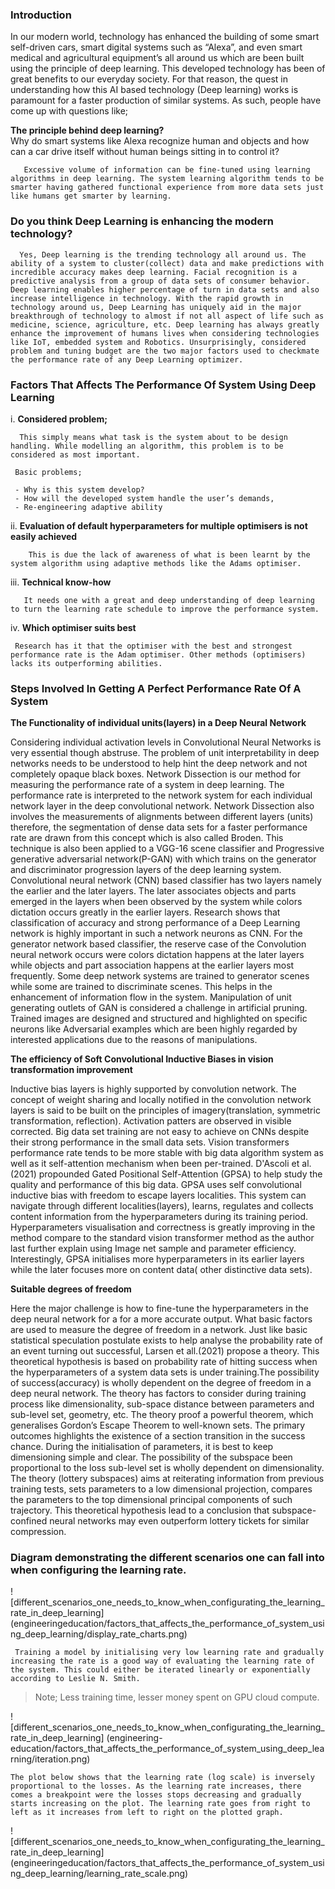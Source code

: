 ### Introduction

   In our modern world, technology has enhanced the building of some smart self-driven cars, smart digital systems such as “Alexa”, and even smart medical and agricultural equipment’s all around us which are been built using the principle of deep learning. This developed technology has been of great benefits to our everyday society. For that reason, the quest in understanding how this AI based technology (Deep learning) works is paramount for a faster production of similar systems. As such, people have come up with questions like; 
   
  **The principle behind deep learning?**  
     Why do smart systems like Alexa recognize human and objects and how can a car drive itself without human beings sitting in to control it?

       Excessive volume of information can be fine-tuned using learning algorithms in deep learning. The system learning algorithm tends to be smarter having gathered functional experience from more data sets just like humans get smarter by learning.
       
### Do you think Deep Learning is enhancing the modern technology?
      Yes, Deep learning is the trending technology all around us. The ability of a system to cluster(collect) data and make predictions with incredible accuracy makes deep learning. Facial recognition is a predictive analysis from a group of data sets of consumer behavior. Deep learning enables higher percentage of turn in data sets and also increase intelligence in technology. With the rapid growth in technology around us, Deep Learning has uniquely aid in the major breakthrough of technology to almost if not all aspect of life such as medicine, science, agriculture, etc. Deep learning has always greatly enhance the improvement of humans lives when considering technologies like IoT, embedded system and Robotics. Unsurprisingly, considered problem and tuning budget are the two major factors used to checkmate the performance rate of any Deep Learning optimizer.
     
 ### Factors That Affects The Performance Of System Using Deep Learning 

i. **Considered problem;** 
      
      This simply means what task is the system about to be design handling. While modelling an algorithm, this problem is to be considered as most important. 
    
     Basic problems;

     - Why is this system develop?
     - How will the developed system handle the user’s demands,  
     - Re-engineering adaptive ability 

  
ii.  **Evaluation of default hyperparameters for multiple optimisers is not easily achieved**

        This is due the lack of awareness of what is been learnt by the system algorithm using adaptive methods like the Adams optimiser.

iii. **Technical know-how**

       It needs one with a great and deep understanding of deep learning to turn the learning rate schedule to improve the performance system. 

iv.  **Which optimiser suits best**

     Research has it that the optimiser with the best and strongest performance rate is the Adam optimiser. Other methods (optimisers) lacks its outperforming abilities. 

### Steps Involved In Getting A Perfect Performance Rate Of A System

**The Functionality of individual units(layers) in a Deep Neural Network**

 Considering individual activation levels in Convolutional Neural Networks is very essential though abstruse. The problem of unit interpretability in deep networks needs to be understood to help hint the deep network and not completely opaque black boxes. Network Dissection is our method for measuring the performance rate of a system in deep learning. The performance rate is interpreted to the network system for each individual network layer in the deep convolutional network. Network Dissection also involves the measurements of alignments between different layers (units) therefore, the segmentation of dense data sets for a faster performance rate are drawn from this concept which is also called Broden. This technique is also been applied to a VGG-16 scene classifier and Progressive generative adversarial network(P-GAN) with which trains on the generator and discriminator progression layers of the deep learning system. Convolutional neural network (CNN) based classifier has two layers namely the earlier and the later layers. The later associates objects and parts emerged in the layers when been observed by the system while colors dictation occurs greatly in the earlier layers. Research shows that classification of accuracy and strong performance of a Deep Learning network is highly important in such a network neurons as CNN. For the generator network based classifier, the reserve case of the Convolution neural network occurs were colors dictation happens at the later layers while objects and part association happens at the earlier layers most frequently. Some deep network systems are trained to generator scenes while some are trained to discriminate scenes. This helps in the enhancement of information flow in the system. Manipulation of unit generating outlets of GAN is considered a challenge in artificial pruning. Trained images are designed and structured and highlighted on specific neurons like Adversarial examples which are been highly regarded by interested applications due to the reasons of manipulations.

**The efficiency of Soft Convolutional Inductive Biases in vision transformation improvement**

  Inductive bias layers is highly supported by convolution network. The concept of weight sharing and locally notified in the convolution network layers is said to be built on the principles of imagery(translation, symmetric transformation, reflection). Activation patters are observed in visible corrected. Big data set training are not easy to achieve on CNNs despite their strong performance in the small data sets. Vision transformers performance rate tends to be more stable with big data algorithm system as well as it self-attention mechanism when been per-trained. D'Ascoli et al.(2021) propounded Gated Positional Self-Attention (GPSA) to help study the quality and performance of this big data. GPSA uses self convolutional inductive bias with freedom to escape layers localities. This system can navigate through different localities(layers), learns, regulates and collects content information from the hyperparameters during its training period. Hyperparameters visualisation and correctness is greatly improving in the method compare to the standard vision transformer method as the author last further explain using Image net sample and parameter efficiency. Interestingly, GPSA initialises more hyperparameters in its earlier layers while the later focuses more on content data( other distinctive data sets). 

**Suitable degrees of freedom**

  Here the major challenge is how to fine-tune the hyperparameters in the deep neural network for a for a more accurate output. What basic factors are used to measure the degree of freedom in a network. Just like basic statistical speculation postulate exists to help analyse the probability rate of an event turning out successful, Larsen et all.(2021) propose a theory. This theoretical hypothesis is based on probability rate of hitting success when the hyperparameters of a system data sets is under training.The possibility of success(accuracy) is wholly dependent on the degree of freedom in a deep neural network. The theory has factors to consider during training process like dimensionality, sub-space distance between parameters and sub-level set, geometry, etc. The theory proof a powerful theorem, which generalises Gordon’s Escape Theorem to well-known sets. The primary outcomes highlights the existence of a section transition in the success chance. During the initialisation of parameters, it is best to keep dimensioning simple and clear. The possibility of the subspace been proportional to the loss sub-level set is wholly dependent on dimensionality.
The theory (lottery subspaces) aims at reiterating information from previous training tests, sets parameters to a low dimensional projection, compares the parameters to the top dimensional principal components of such trajectory. This theoretical hypothesis lead to a conclusion that subspace-confined neural networks may even outperform lottery tickets for similar compression.

### Diagram demonstrating the different scenarios one can fall into when configuring the learning rate.

 ![different_scenarios_one_needs_to_know_when_configurating_the_learning_rate_in_deep_learning] (engineeringeducation/factors_that_affects_the_performance_of_system_using_deep_learning/display_rate_charts.png) 

     Training a model by initialising very low learning rate and gradually increasing the rate is a good way of evaluating the learning rate of the system. This could either be iterated linearly or exponentially according to Leslie N. Smith.

>Note; Less training time, lesser money spent on GPU cloud compute.  

 ![different_scenarios_one_needs_to_know_when_configurating_the_learning_rate_in_deep_learning] (engineering-education/factors_that_affects_the_performance_of_system_using_deep_learning/iteration.png) 

    The plot below shows that the learning rate (log scale) is inversely proportional to the losses. As the learning rate increases, there comes a breakpoint were the losses stops decreasing and gradually starts increasing on the plot. The learning rate goes from right to left as it increases from left to right on the plotted graph. 

![different_scenarios_one_needs_to_know_when_configurating_the_learning_rate_in_deep_learning] (engineeringeducation/factors_that_affects_the_performance_of_system_using_deep_learning/learning_rate_scale.png) 


